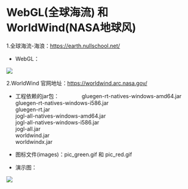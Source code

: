 # WebGL(全球海流) 和 WorldWind(NASA地球风)

1.全球海流-海浪：https://earth.nullschool.net/

 * WebGL：
 <img src="http://images.cnblogs.com/cnblogs_com/wp5719/831982/o_earth1.png"  />
 
2.WorldWind 官网地址：https://worldwind.arc.nasa.gov/

* 工程依赖的jar包：              
  gluegen-rt-natives-windows-amd64.jar      
  gluegen-rt-natives-windows-i586.jar         
  gluegen-rt.jar         
  jogl-all-natives-windows-amd64.jar        
  jogl-all-natives-windows-i586.jar      
  jogl-all.jar       
  worldwind.jar      
  worldwindx.jar         
  
* 图标文件(images)：pic_green.gif 和 pic_red.gif
  
* 演示图：          
 <img src="http://images.cnblogs.com/cnblogs_com/wp5719/936332/o_Earth.png"  />
